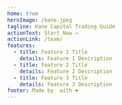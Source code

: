 ```yaml
---
home: true
heroImage: /kane.jpeg
tagline: Kane Capital Trading Guide
actionText: Start Now →
actionLink: /team/
features:
  - title: Feature 1 Title
    details: Feature 1 Description
  - title: Feature 2 Title
    details: Feature 2 Description
  - title: Feature 3 Title
    details: Feature 3 Description
footer: Made by  with ❤️
---
```

